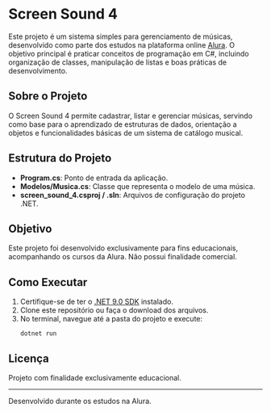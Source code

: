 # Screen Sound 4

Este projeto é um sistema simples para gerenciamento de músicas, desenvolvido como parte dos estudos na plataforma online [Alura](https://www.alura.com.br/). O objetivo principal é praticar conceitos de programação em C#, incluindo organização de classes, manipulação de listas e boas práticas de desenvolvimento.

## Sobre o Projeto

O Screen Sound 4 permite cadastrar, listar e gerenciar músicas, servindo como base para o aprendizado de estruturas de dados, orientação a objetos e funcionalidades básicas de um sistema de catálogo musical.

## Estrutura do Projeto
- **Program.cs**: Ponto de entrada da aplicação.
- **Modelos/Musica.cs**: Classe que representa o modelo de uma música.
- **screen_sound_4.csproj / .sln**: Arquivos de configuração do projeto .NET.

## Objetivo
Este projeto foi desenvolvido exclusivamente para fins educacionais, acompanhando os cursos da Alura. Não possui finalidade comercial.

## Como Executar
1. Certifique-se de ter o [.NET 9.0 SDK](https://dotnet.microsoft.com/download) instalado.
2. Clone este repositório ou faça o download dos arquivos.
3. No terminal, navegue até a pasta do projeto e execute:
   ```
   dotnet run
   ```

## Licença
Projeto com finalidade exclusivamente educacional.

---
Desenvolvido durante os estudos na Alura.
